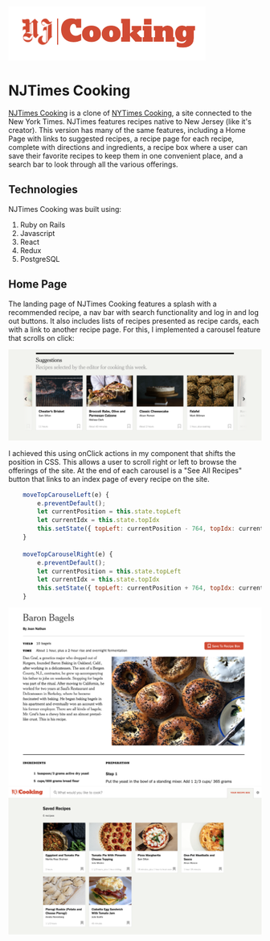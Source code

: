 ![NJTimes Cooking Logo](https://github.com/joshkohane/NJTimesCooking/blob/master/app/assets/images/logo_screenshot2.png)

# NJTimes Cooking

[NJTimes Cooking](https://njtimescooking.herokuapp.com/?#/") is a clone of [NYTimes Cooking](https://cooking.nytimes.com/"), a site connected to the New York Times. NJTimes features recipes native to New Jersey (like it's creator). This version has many of the same features, including a Home Page with links to suggested recipes, a recipe page for each recipe, complete with directions and ingredients, a recipe box where a user can save their favorite recipes to keep them in one convenient place, and a search bar to look through all the various offerings. 

## Technologies
NJTimes Cooking was built using:
1. Ruby on Rails
2. Javascript
3. React
4. Redux
5. PostgreSQL

## Home Page
The landing page of NJTimes Cooking features a splash with a recommended recipe, a nav bar with search functionality and log in and log out buttons. It also includes lists of recipes presented as recipe cards, each with a link to another recipe page. For this, I implemented a carousel feature that scrolls on click:

![NJTimes Carousel](https://github.com/joshkohane/NJTimesCooking/blob/master/app/assets/images/carousel_screenshot.png)

I achieved this using onClick actions in my component that shifts the position in CSS. This allows a user to scroll right or left to browse the offerings of the site. At the end of each carousel is a "See All Recipes" button that links to an index page of every recipe on the site.

```javascript
    moveTopCarouselLeft(e) {
        e.preventDefault();
        let currentPosition = this.state.topLeft
        let currentIdx = this.state.topIdx
        this.setState({ topLeft: currentPosition - 764, topIdx: currentIdx + 4 })
    }

    moveTopCarouselRight(e) {
        e.preventDefault();
        let currentPosition = this.state.topLeft
        let currentIdx = this.state.topIdx
        this.setState({ topLeft: currentPosition + 764, topIdx: currentIdx - 4 })
    }
```





![NJTimes Recipe Page](https://github.com/joshkohane/NJTimesCooking/blob/master/app/assets/images/recipe_page_screenshot.png)
![NJTimes Recipe Box](https://github.com/joshkohane/NJTimesCooking/blob/master/app/assets/images/saved_screenshot.png)


